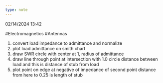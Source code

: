 ```yaml
---
type: note
---
```

02/14/2024 13:42

  #Electromagnetics #Antennas 

1. convert load impedance to admittance and normalize
2. plot load admittance on smith chart
3. draw SWR circle with center at 1, radius of admittance
4. draw line through point at intersection with 1.0 circle
distance between load and this is distance of stub from load
5. plot point on edge at negative of impedance of second point
distance from here to 0.25 is length of stub